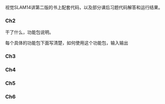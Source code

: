 视觉SLAM14讲第二版的书上配套代码，以及部分课后习题代码解答和运行结果。

### Ch2

干了什么，功能包说明。

每个具体的功能包下面写清楚，如何使用这个功能包，输入输出

### Ch3

### Ch4

### Ch5

### Ch6

